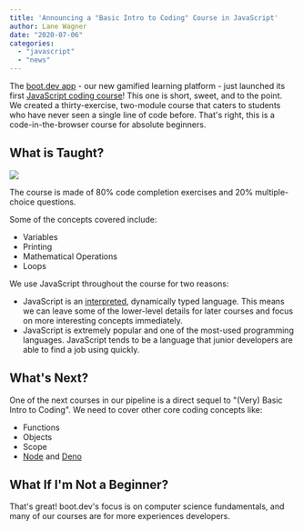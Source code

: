 ```yaml
---
title: 'Announcing a "Basic Intro to Coding" Course in JavaScript'
author: Lane Wagner
date: "2020-07-06"
categories:
  - "javascript"
  - "news"
---
```


The [boot.dev app](https://www.boot.dev/) - our new gamified learning platform - just launched its first [JavaScript coding course](https://www.boot.dev/courses/learn-javascript/)! This one is short, sweet, and to the point. We created a thirty-exercise, two-module course that caters to students who have never seen a single line of code before. That's right, this is a code-in-the-browser course for absolute beginners.

## What is Taught?

![](/img/800/12433210.jpg)

The course is made of 80% code completion exercises and 20% multiple-choice questions.

Some of the concepts covered include:

- Variables
- Printing
- Mathematical Operations
- Loops

We use JavaScript throughout the course for two reasons:

- JavaScript is an [interpreted](https://en.wikipedia.org/wiki/Interpreted_language#:~:text=An%20interpreted%20language%20is%20a,program%20into%20machine%2Dlanguage%20instructions.), dynamically typed language. This means we can leave some of the lower-level details for later courses and focus on more interesting concepts immediately.
- JavaScript is extremely popular and one of the most-used programming languages. JavaScript tends to be a language that junior developers are able to find a job using quickly.

## What's Next?

One of the next courses in our pipeline is a direct sequel to "(Very) Basic Intro to Coding". We need to cover other core coding concepts like:

- Functions
- Objects
- Scope
- [Node](https://nodejs.org/en/) and [Deno](https://deno.land/)

## What If I'm Not a Beginner?

That's great! boot.dev's focus is on computer science fundamentals, and many of our courses are for more experiences developers.
